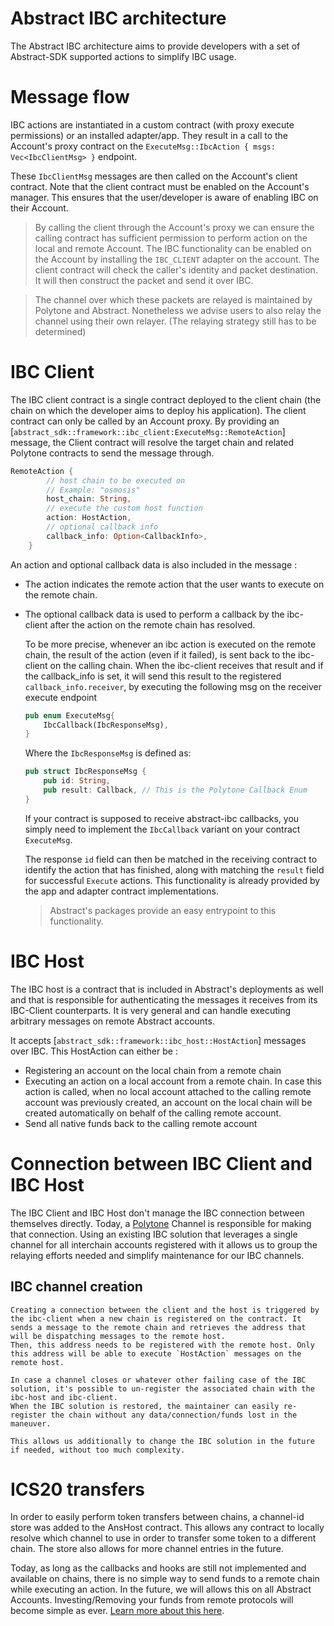 # Abstract IBC architecture

The Abstract IBC architecture aims to provide developers with a set of Abstract-SDK supported actions to simplify IBC usage. 

# Message flow
IBC actions are instantiated in a custom contract (with proxy execute permissions) or an installed adapter/app. They result
in a call to the Account's proxy contract on the `ExecuteMsg::IbcAction { msgs: Vec<IbcClientMsg> }` endpoint.

These `IbcClientMsg` messages are then called on the Account's client contract. Note that the client contract must be enabled
on the Account's manager. This ensures that the user/developer is aware of enabling IBC on their Account.

> By calling the client through the Account's proxy we can ensure the calling contract has sufficient permission to perform action on the local and remote Account.
> The IBC functionality can be enabled on the Account by installing the `IBC_CLIENT` adapter on the account.
> The client contract will check the caller's identity and packet destination. It will then construct the packet and send it over IBC. 

> The channel over which these packets are relayed is maintained by Polytone and Abstract. Nonetheless we advise users to also relay the channel using their own relayer. (The relaying strategy still has to be determined) 

# IBC Client
The IBC client contract is a single contract deployed to the client chain (the chain on which the developer aims to
deploy his application). The client contract can only be called by an Account proxy. By providing
an [`abstract_sdk::framework::ibc_client:ExecuteMsg::RemoteAction`] message, the Client contract will resolve the target
chain and related Polytone contracts to send the message through. 

```rust
RemoteAction {
        // host chain to be executed on
        // Example: "osmosis"
        host_chain: String,
        // execute the custom host function
        action: HostAction,
        // optional callback info
        callback_info: Option<CallbackInfo>,
    }    
```

An action and optional callback data is also included in the message : 
- The action indicates the remote action that the user wants to execute on the remote chain.
- The optional callback data is used to perform a callback by the ibc-client after the action on the remote chain has resolved. 

    To be more precise, whenever an ibc action is executed on the remote chain, the result of the action (even if it failed), is sent back to the ibc-client on the calling chain. When the ibc-client receives that result and if the callback_info is set, it will send this result to the registered `callback_info.receiver`, by executing the following msg on the receiver execute endpoint

    ```rust
    pub enum ExecuteMsg{
        IbcCallback(IbcResponseMsg),
    }
    ```
    Where the `IbcResponseMsg` is defined as:  
    ```rust
    pub struct IbcResponseMsg {
        pub id: String,
        pub result: Callback, // This is the Polytone Callback Enum
    }
    ```

    If your contract is supposed to receive abstract-ibc callbacks, you simply need to implement the `IbcCallback` variant on your contract  `ExecuteMsg`.

    The response `id` field can then be matched in the receiving contract to identify the action that has finished, along with
    matching the `result` field for successful `Execute` actions.
    This functionality is already provided by the app and adapter contract implementations.

    > Abstract's packages provide an easy entrypoint to this functionality.


# IBC Host

The IBC host is a contract that is included in Abstract's deployments as well and that is responsible for authenticating the messages it receives from its IBC-Client counterparts. It is very general and can handle executing arbitrary messages on remote Abstract accounts.

It accepts [`abstract_sdk::framework::ibc_host::HostAction`] messages over IBC. This HostAction can either be : 
- Registering an account on the local chain from a remote chain
- Executing an action on a local account from a remote chain. In case this action is called, when no local account attached to the calling remote account was previously created, an account on the local chain will be created automatically on behalf of the calling remote account.
- Send all native funds back to the calling remote account 


# Connection between IBC Client and IBC Host 

The IBC Client and IBC Host don't manage the IBC connection between themselves directly. Today, a [Polytone](https://github.com/DA0-DA0/polytone/) Channel is responsible for making that connection. Using an existing IBC solution that leverages a single channel for all interchain accounts registered with it allows us to group the relaying efforts needed and simplify maintenance for our IBC channels.

## IBC channel creation
    Creating a connection between the client and the host is triggered by the ibc-client when a new chain is registered on the contract. It sends a message to the remote chain and retrieves the address that will be dispatching messages to the remote host. 
    Then, this address needs to be registered with the remote host. Only this address will be able to execute `HostAction` messages on the remote host. 

    In case a channel closes or whatever other failing case of the IBC solution, it's possible to un-register the associated chain with the ibc-host and ibc-client.
    When the IBC solution is restored, the maintainer can easily re-register the chain without any data/connection/funds lost in the maneuver. 

    This allows us additionally to change the IBC solution in the future if needed, without too much complexity.


# ICS20 transfers 

In order to easily perform token transfers between chains, a channel-id store was added to the AnsHost contract. This allows any contract to locally resolve which channel to use in order to transfer some token to a different chain. The store also allows for more channel entries in the future. 

Today, as long as the callbacks and hooks are still not implemented and available on chains, there is no simple way to send funds to a remote chain while executing an action. In the future, we will allows this on all Abstract Accounts. Investing/Removing your funds from remote protocols will become simple as ever. [Learn more about this here](https://medium.com/the-interchain-foundation/introducing-the-callbacks-middleware-compose-smart-contracts-and-modules-with-ibc-6f3fb527e44a).

